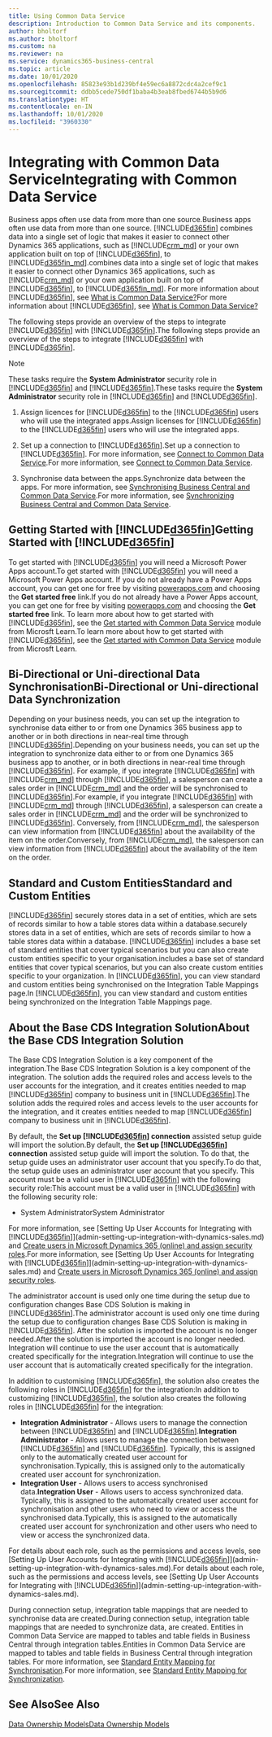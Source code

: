```yaml
---
title: Using Common Data Service
description: Introduction to Common Data Service and its components.
author: bholtorf
ms.author: bholtorf
ms.custom: na
ms.reviewer: na
ms.service: dynamics365-business-central
ms.topic: article
ms.date: 10/01/2020
ms.openlocfilehash: 85823e93b1d239bf4e59ec6a8872cdc4a2cef9c1
ms.sourcegitcommit: ddbb5cede750df1baba4b3eab8fbed6744b5b9d6
ms.translationtype: HT
ms.contentlocale: en-IN
ms.lasthandoff: 10/01/2020
ms.locfileid: "3960330"
---
```

# <a name="integrating-with-common-data-service"></a><span data-ttu-id="53d71-103">Integrating with Common Data Service</span><span class="sxs-lookup"><span data-stu-id="53d71-103">Integrating with Common Data Service</span></span>

<span data-ttu-id="53d71-104">Business apps often use data from more than one source.</span><span class="sxs-lookup"><span data-stu-id="53d71-104">Business apps often use data from more than one source.</span></span> [!INCLUDE[d365fin](includes/cds_long_md.md)] <span data-ttu-id="53d71-105">combines data into a single set of logic that makes it easier to connect other Dynamics 365 applications, such as [!INCLUDE[crm_md](includes/crm_md.md)] or your own application built on top of [!INCLUDE[d365fin](includes/cds_long_md.md)], to [!INCLUDE[d365fin_md](includes/d365fin_md.md)].</span><span class="sxs-lookup"><span data-stu-id="53d71-105">combines data into a single set of logic that makes it easier to connect other Dynamics 365 applications, such as [!INCLUDE[crm_md](includes/crm_md.md)] or your own application built on top of [!INCLUDE[d365fin](includes/cds_long_md.md)], to [!INCLUDE[d365fin_md](includes/d365fin_md.md)].</span></span> <span data-ttu-id="53d71-106">For more information about [!INCLUDE[d365fin](includes/cds_long_md.md)], see [What is Common Data Service?](https://docs.microsoft.com/powerapps/maker/common-data-service/data-platform-intro)</span><span class="sxs-lookup"><span data-stu-id="53d71-106">For more information about [!INCLUDE[d365fin](includes/cds_long_md.md)], see [What is Common Data Service?](https://docs.microsoft.com/powerapps/maker/common-data-service/data-platform-intro)</span></span>

<span data-ttu-id="53d71-107">The following steps provide an overview of the steps to integrate [!INCLUDE[d365fin](includes/cds_long_md.md)] with [!INCLUDE[d365fin](includes/d365fin_md.md)].</span><span class="sxs-lookup"><span data-stu-id="53d71-107">The following steps provide an overview of the steps to integrate [!INCLUDE[d365fin](includes/cds_long_md.md)] with [!INCLUDE[d365fin](includes/d365fin_md.md)].</span></span>

> [!Note]  
> <span data-ttu-id="53d71-108">These tasks require the **System Administrator** security role in [!INCLUDE[d365fin](includes/cds_long_md.md)] and [!INCLUDE[d365fin](includes/d365fin_md.md)].</span><span class="sxs-lookup"><span data-stu-id="53d71-108">These tasks require the **System Administrator** security role in [!INCLUDE[d365fin](includes/cds_long_md.md)] and [!INCLUDE[d365fin](includes/d365fin_md.md)].</span></span>  

1. <span data-ttu-id="53d71-109">Assign licences for [!INCLUDE[d365fin](includes/cds_long_md.md)] to the [!INCLUDE[d365fin](includes/d365fin_md.md)] users who will use the integrated apps.</span><span class="sxs-lookup"><span data-stu-id="53d71-109">Assign licenses for [!INCLUDE[d365fin](includes/cds_long_md.md)] to the [!INCLUDE[d365fin](includes/d365fin_md.md)] users who will use the integrated apps.</span></span>

2. <span data-ttu-id="53d71-110">Set up a connection to [!INCLUDE[d365fin](includes/cds_long_md.md)].</span><span class="sxs-lookup"><span data-stu-id="53d71-110">Set up a connection to [!INCLUDE[d365fin](includes/cds_long_md.md)].</span></span> <span data-ttu-id="53d71-111">For more information, see [Connect to Common Data Service](admin-how-to-set-up-a-dynamics-crm-connection.md).</span><span class="sxs-lookup"><span data-stu-id="53d71-111">For more information, see [Connect to Common Data Service](admin-how-to-set-up-a-dynamics-crm-connection.md).</span></span>  

3. <span data-ttu-id="53d71-112">Synchronise data between the apps.</span><span class="sxs-lookup"><span data-stu-id="53d71-112">Synchronize data between the apps.</span></span> <span data-ttu-id="53d71-113">For more information, see [Synchronising Business Central and Common Data Service](admin-synchronizing-business-central-and-sales.md).</span><span class="sxs-lookup"><span data-stu-id="53d71-113">For more information, see [Synchronizing Business Central and Common Data Service](admin-synchronizing-business-central-and-sales.md).</span></span> 

## <a name="getting-started-with-d365fin"></a><span data-ttu-id="53d71-114">Getting Started with [!INCLUDE[d365fin](includes/cds_long_md.md)]</span><span class="sxs-lookup"><span data-stu-id="53d71-114">Getting Started with [!INCLUDE[d365fin](includes/cds_long_md.md)]</span></span>
<span data-ttu-id="53d71-115">To get started with [!INCLUDE[d365fin](includes/cds_long_md.md)] you will need a Microsoft Power Apps account.</span><span class="sxs-lookup"><span data-stu-id="53d71-115">To get started with [!INCLUDE[d365fin](includes/cds_long_md.md)] you will need a Microsoft Power Apps account.</span></span> <span data-ttu-id="53d71-116">If you do not already have a Power Apps account, you can get one for free by visiting [powerapps.com](https://web.powerapps.com/?utm_source=padocs&utm_medium=linkinadoc&utm_campaign=referralsfromdoc) and choosing the **Get started free** link.</span><span class="sxs-lookup"><span data-stu-id="53d71-116">If you do not already have a Power Apps account, you can get one for free by visiting [powerapps.com](https://web.powerapps.com/?utm_source=padocs&utm_medium=linkinadoc&utm_campaign=referralsfromdoc) and choosing the **Get started free** link.</span></span> <span data-ttu-id="53d71-117">To learn more about how to get started with [!INCLUDE[d365fin](includes/cds_long_md.md)], see the [Get started with Common Data Service](https://docs.microsoft.com/learn/modules/get-started-with-powerapps-common-data-service/) module from Microsft Learn.</span><span class="sxs-lookup"><span data-stu-id="53d71-117">To learn more about how to get started with [!INCLUDE[d365fin](includes/cds_long_md.md)], see the [Get started with Common Data Service](https://docs.microsoft.com/learn/modules/get-started-with-powerapps-common-data-service/) module from Microsft Learn.</span></span>

## <a name="bi-directional-or-uni-directional-data-synchronization"></a><span data-ttu-id="53d71-118">Bi-Directional or Uni-directional Data Synchronisation</span><span class="sxs-lookup"><span data-stu-id="53d71-118">Bi-Directional or Uni-directional Data Synchronization</span></span>
<span data-ttu-id="53d71-119">Depending on your business needs, you can set up the integration to synchronise data either to or from one Dynamics 365 business app to another or in both directions in near-real time through [!INCLUDE[d365fin](includes/cds_long_md.md)].</span><span class="sxs-lookup"><span data-stu-id="53d71-119">Depending on your business needs, you can set up the integration to synchronize data either to or from one Dynamics 365 business app to another, or in both directions in near-real time through [!INCLUDE[d365fin](includes/cds_long_md.md)].</span></span> <span data-ttu-id="53d71-120">For example, if you integrate [!INCLUDE[d365fin](includes/d365fin_md.md)] with [!INCLUDE[crm_md](includes/crm_md.md)] through [!INCLUDE[d365fin](includes/cds_long_md.md)], a salesperson can create a sales order in [!INCLUDE[crm_md](includes/crm_md.md)] and the order will be synchronised to [!INCLUDE[d365fin](includes/d365fin_md.md)].</span><span class="sxs-lookup"><span data-stu-id="53d71-120">For example, if you integrate [!INCLUDE[d365fin](includes/d365fin_md.md)] with [!INCLUDE[crm_md](includes/crm_md.md)] through [!INCLUDE[d365fin](includes/cds_long_md.md)], a salesperson can create a sales order in [!INCLUDE[crm_md](includes/crm_md.md)] and the order will be synchronized to [!INCLUDE[d365fin](includes/d365fin_md.md)].</span></span> <span data-ttu-id="53d71-121">Conversely, from [!INCLUDE[crm_md](includes/crm_md.md)], the salesperson can view information from [!INCLUDE[d365fin](includes/d365fin_md.md)] about the availability of the item on the order.</span><span class="sxs-lookup"><span data-stu-id="53d71-121">Conversely, from [!INCLUDE[crm_md](includes/crm_md.md)], the salesperson can view information from [!INCLUDE[d365fin](includes/d365fin_md.md)] about the availability of the item on the order.</span></span> 

## <a name="standard-and-custom-entities"></a><span data-ttu-id="53d71-122">Standard and Custom Entities</span><span class="sxs-lookup"><span data-stu-id="53d71-122">Standard and Custom Entities</span></span>
[!INCLUDE[d365fin](includes/cds_long_md.md)] <span data-ttu-id="53d71-123">securely stores data in a set of entities, which are sets of records similar to how a table stores data within a database.</span><span class="sxs-lookup"><span data-stu-id="53d71-123">securely stores data in a set of entities, which are sets of records similar to how a table stores data within a database.</span></span> [!INCLUDE[d365fin](includes/cds_long_md.md)] <span data-ttu-id="53d71-124">includes a base set of standard entities that cover typical scenarios but you can also create custom entities specific to your organisation.</span><span class="sxs-lookup"><span data-stu-id="53d71-124">includes a base set of standard entities that cover typical scenarios, but you can also create custom entities specific to your organization.</span></span> <span data-ttu-id="53d71-125">In [!INCLUDE[d365fin](includes/d365fin_md.md)], you can view standard and custom entities being synchronised on the Integration Table Mappings page.</span><span class="sxs-lookup"><span data-stu-id="53d71-125">In [!INCLUDE[d365fin](includes/d365fin_md.md)], you can view standard and custom entities being synchronized on the Integration Table Mappings page.</span></span>

## <a name="about-the-base-cds-integration-solution"></a><span data-ttu-id="53d71-126">About the Base CDS Integration Solution</span><span class="sxs-lookup"><span data-stu-id="53d71-126">About the Base CDS Integration Solution</span></span>

<span data-ttu-id="53d71-127">The Base CDS Integration Solution is a key component of the integration.</span><span class="sxs-lookup"><span data-stu-id="53d71-127">The Base CDS Integration Solution is a key component of the integration.</span></span> <span data-ttu-id="53d71-128">The solution adds the required roles and access levels to the user accounts for the integration, and it creates entities needed to map [!INCLUDE[d365fin](includes/d365fin_md.md)] company to business unit in [!INCLUDE[d365fin](includes/cds_long_md.md)].</span><span class="sxs-lookup"><span data-stu-id="53d71-128">The solution adds the required roles and access levels to the user accounts for the integration, and it creates entities needed to map [!INCLUDE[d365fin](includes/d365fin_md.md)] company to business unit in [!INCLUDE[d365fin](includes/cds_long_md.md)].</span></span> 

<span data-ttu-id="53d71-129">By default, the **Set up [!INCLUDE[d365fin](includes/cds_long_md.md)] connection** assisted setup guide will import the solution.</span><span class="sxs-lookup"><span data-stu-id="53d71-129">By default, the **Set up [!INCLUDE[d365fin](includes/cds_long_md.md)] connection** assisted setup guide will import the solution.</span></span> <span data-ttu-id="53d71-130">To do that, the setup guide uses an administrator user account that you specify.</span><span class="sxs-lookup"><span data-stu-id="53d71-130">To do that, the setup guide uses an administrator user account that you specify.</span></span> <span data-ttu-id="53d71-131">This account must be a valid user in [!INCLUDE[d365fin](includes/cds_long_md.md)] with the following security role:</span><span class="sxs-lookup"><span data-stu-id="53d71-131">This account must be a valid user in [!INCLUDE[d365fin](includes/cds_long_md.md)] with the following security role:</span></span>

* <span data-ttu-id="53d71-132">System Administrator</span><span class="sxs-lookup"><span data-stu-id="53d71-132">System Administrator</span></span>  

<span data-ttu-id="53d71-133">For more information, see [Setting Up User Accounts for Integrating with [!INCLUDE[d365fin](includes/cds_long_md.md)]](admin-setting-up-integration-with-dynamics-sales.md) and [Create users in Microsoft Dynamics 365 (online) and assign security roles](/dynamics365/customer-engagement/admin/create-users-assign-online-security-roles).</span><span class="sxs-lookup"><span data-stu-id="53d71-133">For more information, see [Setting Up User Accounts for Integrating with [!INCLUDE[d365fin](includes/cds_long_md.md)]](admin-setting-up-integration-with-dynamics-sales.md) and [Create users in Microsoft Dynamics 365 (online) and assign security roles](/dynamics365/customer-engagement/admin/create-users-assign-online-security-roles).</span></span> 

<span data-ttu-id="53d71-134">The administrator account is used only one time during the setup due to configuration changes Base CDS Solution is making in [!INCLUDE[d365fin](includes/cds_long_md.md)].</span><span class="sxs-lookup"><span data-stu-id="53d71-134">The administrator account is used only one time during the setup due to configuration changes Base CDS Solution is making in [!INCLUDE[d365fin](includes/cds_long_md.md)].</span></span> <span data-ttu-id="53d71-135">After the solution is imported the account is no longer needed.</span><span class="sxs-lookup"><span data-stu-id="53d71-135">After the solution is imported the account is no longer needed.</span></span> <span data-ttu-id="53d71-136">Integration will continue to use the user account that is automatically created specifically for the integration.</span><span class="sxs-lookup"><span data-stu-id="53d71-136">Integration will continue to use the user account that is automatically created specifically for the integration.</span></span>

<span data-ttu-id="53d71-137">In addition to customising [!INCLUDE[d365fin](includes/cds_long_md.md)], the solution also creates the following roles in [!INCLUDE[d365fin](includes/cds_long_md.md)] for the integration:</span><span class="sxs-lookup"><span data-stu-id="53d71-137">In addition to customizing [!INCLUDE[d365fin](includes/cds_long_md.md)], the solution also creates the following roles in [!INCLUDE[d365fin](includes/cds_long_md.md)] for the integration:</span></span>

* <span data-ttu-id="53d71-138">**Integration Administrator** - Allows users to manage the connection between [!INCLUDE[d365fin](includes/d365fin_md.md)] and [!INCLUDE[d365fin](includes/cds_long_md.md)].</span><span class="sxs-lookup"><span data-stu-id="53d71-138">**Integration Administrator** - Allows users to manage the connection between [!INCLUDE[d365fin](includes/d365fin_md.md)] and [!INCLUDE[d365fin](includes/cds_long_md.md)].</span></span> <span data-ttu-id="53d71-139">Typically, this is assigned only to the automatically created user account for synchronisation.</span><span class="sxs-lookup"><span data-stu-id="53d71-139">Typically, this is assigned only to the automatically created user account for synchronization.</span></span>  
* <span data-ttu-id="53d71-140">**Integration User** - Allows users to access synchronised data.</span><span class="sxs-lookup"><span data-stu-id="53d71-140">**Integration User** - Allows users to access synchronized data.</span></span> <span data-ttu-id="53d71-141">Typically, this is assigned to the automatically created user account for synchronisation and other users who need to view or access the synchronised data.</span><span class="sxs-lookup"><span data-stu-id="53d71-141">Typically, this is assigned to the automatically created user account for synchronization and other users who need to view or access the synchronized data.</span></span>

<span data-ttu-id="53d71-142">For details about each role, such as the permissions and access levels, see [Setting Up User Accounts for Integrating with [!INCLUDE[d365fin](includes/cds_long_md.md)]](admin-setting-up-integration-with-dynamics-sales.md).</span><span class="sxs-lookup"><span data-stu-id="53d71-142">For details about each role, such as the permissions and access levels, see [Setting Up User Accounts for Integrating with [!INCLUDE[d365fin](includes/cds_long_md.md)]](admin-setting-up-integration-with-dynamics-sales.md).</span></span>

<span data-ttu-id="53d71-143">During connection setup, integration table mappings that are needed to synchronise data are created.</span><span class="sxs-lookup"><span data-stu-id="53d71-143">During connection setup, integration table mappings that are needed to synchronize data, are created.</span></span> <span data-ttu-id="53d71-144">Entities in Common Data Service are mapped to tables and table fields in Business Central through integration tables.</span><span class="sxs-lookup"><span data-stu-id="53d71-144">Entities in Common Data Service are mapped to tables and table fields in Business Central through integration tables.</span></span> <span data-ttu-id="53d71-145">For more information, see [Standard Entity Mapping for Synchronisation](admin-synchronizing-business-central-and-sales.md#standard-entity-mapping-for-synchronization).</span><span class="sxs-lookup"><span data-stu-id="53d71-145">For more information, see [Standard Entity Mapping for Synchronization](admin-synchronizing-business-central-and-sales.md#standard-entity-mapping-for-synchronization).</span></span>

## <a name="see-also"></a><span data-ttu-id="53d71-146">See Also</span><span class="sxs-lookup"><span data-stu-id="53d71-146">See Also</span></span>
[<span data-ttu-id="53d71-147">Data Ownership Models</span><span class="sxs-lookup"><span data-stu-id="53d71-147">Data Ownership Models</span></span>](admin-cds-company-concept.md)  
<!--needs to be removed as this is moved to dev-itpro docs[Walkthrough: Customizing an Integration with Common Data Service](docs.microsoft.com/en-us/dynamics365/business-central/dev-itpro/administration/administration-custom-cds-integration) -->



